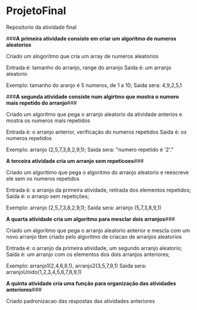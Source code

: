 # ProjetoFinal
Repositorio da atividade final

###**A primeira atividade consiste em criar um algoritmo de numeros aleatorios**

Criado um alogoritmo que cria um array de numeros aleatorios

Entrada é: tamanho do arranjo, range do arranjo
Saida é: um arranjo aleatorio

Exemplo: tamanho do aranjo é 5 numeros, de 1 a 10;
Saida sera: 4,9,2,5,1

###**A segunda atividade consiste num algirtmo que mostra o numero mais repetido do arranjo**###

Criado um algoritmo que pega o arranjo aleatorio da atividade anterios e mostra os numeros mais repetidos

Entrada é: o arranjo anterior, verificação do numeros repetidos
Saida é: os numeros repetidos

Exemplo: arranjo (2,5,7,3,8,2,9,1); 
Saida sera: "numero repetido é '2'."

**A terceira atividade cria um arranjo sem repeticoes**###

Criado um algoritimo que pega o algoritmo do arranjo aleatorio e reescreve ele sem os numeros repetidos

Entrada é: o arranjo da primeira atividade, retirada dos elementos repetidos;
Saida é: o arranjo sem repetições;

Exemplo: arranjo (2,5,7,3,8,2,9,1); 
Saida sera: arranjo (5,7,3,8,9,1)

**A quarta atividade cria um algoritmo para mesclar dois arranjos**###

Criado um algoritmo que pega o arranjo aleatorio anterior e mescla com um novo arranjo tbm criado pelo algoritmo de criacao de arranjos aleatorios

Entrada é: o arranjo da primeira atividade, um segundo arranjo aleatorio;
Saida é: um arranjo com os elementos dos dois arranjos anteriores;

Exemplo: arranjo1(2,4,6,8,1), arranjo2(3,5,7,9,1)
Saida sera: arranjoUnido(1,2,3,4,5,6,7,8,9,1)

**A quinta atividade cria uma função para organização das atividades anteriores**###

Criado padronizacao das respostas das atividades anteriores